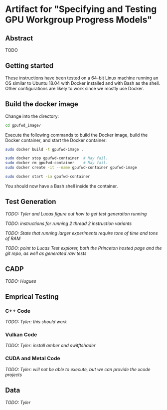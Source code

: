 # Artifact for "Specifying and Testing GPU Workgroup Progress Models"

## Abstract

TODO

## Getting started

These instructions have been tested on a 64-bit Linux machine running an OS
similar to Ubuntu 18.04 with Docker installed and with Bash as the shell. Other
configurations are likely to work since we mostly use Docker.

## Build the docker image

Change into the directory:

```sh
cd gpufwd_image/
```

Execute the following commands to build the Docker image, 
build the Docker container, and start the Docker container:

```sh
sudo docker build -t gpufwd-image .

sudo docker stop gpufwd-container  # May fail.
sudo docker rm gpufwd-container    # May fail.
sudo docker create -it --name gpufwd-container gpufwd-image

sudo docker start -ia gpufwd-container
```

You should now have a Bash shell inside the container.

## Test Generation

_TODO: Tyler and Lucas figure out how to get test generation running_

_TODO: instructions for running 2 thread 2 instruction variants_

_TODO: State that running larger experiments require tons of time and tons of RAM_

_TODO: point to Lucas Test explorer, both the Princeton hosted page and the git repo, as well as generated raw tests_

## CADP

_TODO: Hugues_

## Emprical Testing

### C++ Code

_TODO: Tyler: this should work_

### Vulkan Code

_TODO: Tyler: install amber and switftshader_

### CUDA and Metal Code

_TODO: Tyler: will not be able to execute, but we can provide the xcode projects_

## Data

_TODO: Tyler_
